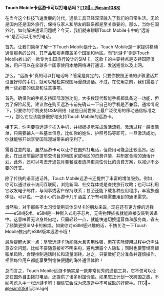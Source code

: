 **Touch Mobile卡远游卡可以打电话吗？[[TG💪+ @esim1088](https://t.me/s/esim1088)]**

在当今这个科技飞速发展的时代，通信工具已经深深融入了我们的日常生活。无论是国内还是国外旅行，保持与家人和朋友的联系都是至关重要的。那么，当你在国外时，如何解决通讯问题呢？今天，我们就来聊聊Touch Mobile卡中的“远游卡”是否可以用来打电话。

首先，让我们简单了解一下Touch Mobile是什么。Touch Mobile是一家提供移动通信服务的公司，其产品和服务覆盖多个国家和地区。而“远游卡”则是Touch Mobile推出的一款专为出国旅行设计的SIM卡。这款卡的主要特点是支持国际漫游，用户可以在全球多个国家使用本地网络进行通话、发送短信以及上网。

那么，“远游卡”真的可以打电话吗？答案是肯定的。只要你按照正确的步骤激活并设置好你的手机，就可以轻松实现国际漫游通话。不过，在使用之前，我们需要了解一些必要的信息和注意事项。

首先，确保你的手机支持国际漫游功能。大多数现代智能手机都具备这一功能，但为了保险起见，建议你在购买远游卡前先确认一下自己的手机是否兼容。通常情况下，只要你的手机支持GSM网络（这是目前世界上最广泛使用的移动通信标准之一），那么它应该能够很好地支持Touch Mobile的远游卡。

接下来，你需要将远游卡插入手机，并根据提示完成激活流程。激活过程一般很简单，只需要输入一些基本信息，比如你的姓名、护照号码等即可。一旦激活成功，你就能够开始享受国际漫游带来的便利了。

需要注意的是，虽然远游卡可以让你在国外打电话，但费用可能会比较高昂。因此，在出发前最好提前查询目的地国家或地区的资费详情，并制定合理的通话计划。此外，还可以考虑开通包月套餐或者选择更具性价比的资费方案，以减少不必要的开支。

除了传统的语音通话外，Touch Mobile远游卡还提供了丰富的增值服务。例如，你可以通过该卡访问互联网，浏览新闻、社交媒体或是查找旅行攻略；也可以利用它收发电子邮件，与同事或客户保持联系；甚至还能下载各种应用程序，丰富旅途体验。可以说，一张小小的远游卡几乎涵盖了所有可能需要用到的通讯需求。

当然啦，对于那些不太习惯使用实体SIM卡的朋友来说，现在还有更方便的选择——eSIM技术。eSIM是一种嵌入式电子芯片，无需物理插拔就能直接安装到设备中。这意味着无论身处何地，只需轻轻一点，就能快速切换运营商和服务商，省去了频繁更换SIM卡的麻烦。如果你对eSIM感兴趣的话，不妨关注一下Touch Mobile推出的eSIM版本远游卡哦！

最后提醒大家一点：尽管远游卡功能强大且实用性强，但在实际使用过程中仍需注意安全问题。比如不要随意接听不明来电，避免泄露个人隐私；同时也要警惕高额账单风险，合理控制通话时长和流量消耗。总之，只要做好充分准备并谨慎操作，相信每位用户都能享受到愉快便捷的海外通信体验！

总而言之，Touch Mobile远游卡确实是一款非常优秀的通信工具，它不仅可以让您在国外自由拨打电话，还提供了诸多附加价值。如果您正计划一次跨国之旅，不妨考虑入手一张远游卡吧！相信它会成为您旅途中不可或缺的好帮手。[[TG💪+ @esim1088](https://t.me/s/esim1088) ![Image](https://i.postimg.cc/4NQfJmqS/Snipaste-2025-05-13-00-14-12.png)]